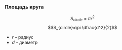 ### Площадь круга
$$S_{circle}=\pi r^2$$
$$S_{circle}=\pi \dfrac{d^2}{2}$$
- $r$ – радиус
- $d$ – диаметр
